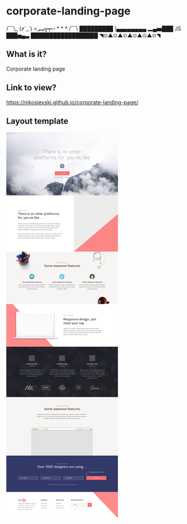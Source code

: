 # corporate-landing-page

  /﹋\\_
  (҂`_´)
  <,︻╦╤─ * * *
  /﹋\ █████████ ]▄▄▄▄▄▄▄▄
  ▂▄▅███  JS  ███▅▄▃
  ██████████████████
  ◥⊙▲⊙▲⊙▲⊙▲⊙▲⊙◥

  What is it?
  -----------

  Corporate landing page


  Link to view?
  -----------
  https://nikosievski.github.io/corporate-landing-page/.


  ## Layout template
  ![alt-текст](./template/corporate-landing-page.png "Layout template")